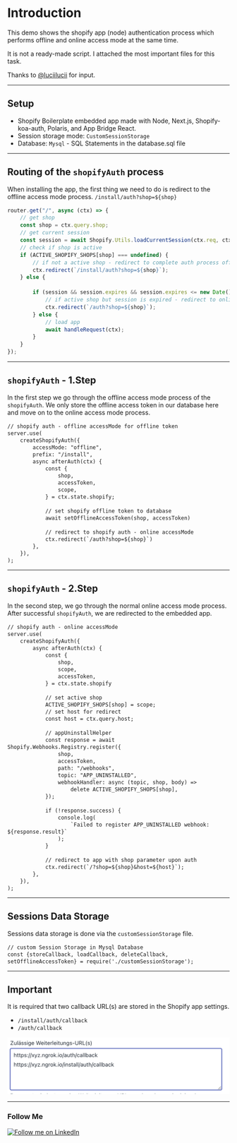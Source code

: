 # Introduction

This demo shows the shopify app (node) authentication process which performs offline and online access mode at the same
time.

It is not a ready-made script. I attached the most important files for this task.

Thanks to [@luciilucii](https://github.com/luciilucii) for input.

---

## Setup

* Shopify Boilerplate embedded app made with Node, Next.js, Shopify-koa-auth, Polaris, and App Bridge React.
* Session storage mode: `CustomSessionStorage`
* Database: `Mysql` - SQL Statements in the database.sql file

---

## Routing of the `shopifyAuth` process

When installing the app, the first thing we need to do is redirect to the offline access mode process.
`/install/auth?shop=${shop}`

```javascript
router.get("/", async (ctx) => {
    // get shop
    const shop = ctx.query.shop;
    // get current session
    const session = await Shopify.Utils.loadCurrentSession(ctx.req, ctx.res)
    // check if shop is active
    if (ACTIVE_SHOPIFY_SHOPS[shop] === undefined) {
        // if not a active shop - redirect to complete auth process offline & online
        ctx.redirect(`/install/auth?shop=${shop}`);
    } else {

        if (session && session.expires && session.expires <= new Date()) {
            // if active shop but session is expired - redirect to online authProcess
            ctx.redirect(`/auth?shop=${shop}`);
        } else {
            // load app
            await handleRequest(ctx);
        }
    }
});
```

---

## `shopifyAuth` - 1.Step

In the first step we go through the offline access mode process of the `shopifyAuth`. We only store the offline access
token in our database here and move on to the online access mode process.

```node
// shopify auth - offline accessMode for offline token
server.use(
    createShopifyAuth({
        accessMode: "offline",
        prefix: "/install",
        async afterAuth(ctx) {
            const {
                shop,
                accessToken,
                scope,
            } = ctx.state.shopify;

            // set shopify offline token to database
            await setOfflineAccessToken(shop, accessToken)

            // redirect to shopify auth - online accessMode
            ctx.redirect(`/auth?shop=${shop}`)
        },
    }),
);
```

---

## `shopifyAuth` - 2.Step

In the second step, we go through the normal online access mode process. After successful `shopifyAuth`, we are
redirected to the embedded app.

```node
// shopify auth - online accessMode
server.use(
    createShopifyAuth({
        async afterAuth(ctx) {
            const {
                shop,
                scope,
                accessToken,
            } = ctx.state.shopify

            // set active shop
            ACTIVE_SHOPIFY_SHOPS[shop] = scope;
            // set host for redirect
            const host = ctx.query.host;

            // appUninstallHelper
            const response = await Shopify.Webhooks.Registry.register({
                shop,
                accessToken,
                path: "/webhooks",
                topic: "APP_UNINSTALLED",
                webhookHandler: async (topic, shop, body) =>
                    delete ACTIVE_SHOPIFY_SHOPS[shop],
            });

            if (!response.success) {
                console.log(
                    `Failed to register APP_UNINSTALLED webhook: ${response.result}`
                );
            }

            // redirect to app with shop parameter upon auth
            ctx.redirect(`/?shop=${shop}&host=${host}`);
        },
    }),
);
```

---

## Sessions Data Storage

Sessions data storage is done via the `customSessionStorage` file.

```node
// custom Session Storage in Mysql Database
const {storeCallback, loadCallback, deleteCallback, setOfflineAccessToken} = require('./customSessionStorage');
```

---

## Important

It is required that two callback URL(s) are stored in the Shopify app settings.

- `/install/auth/callback`
- `/auth/callback`

![This is an image](./callback-urls.png)

---

### Follow Me

[![Follow me on LinkedIn](https://img.shields.io/badge/LinkedIn-Timo_Zimmermann-blue?style=flat&logo=linkedin&logoColor=b0c0c0&labelColor=363D44)](https://www.linkedin.com/in/timo-zimmermann-9b323b176/) 